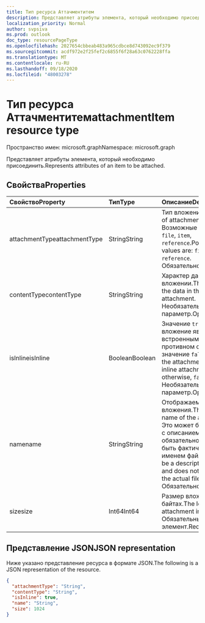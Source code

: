 ```yaml
---
title: Тип ресурса Аттачментитем
description: Представляет атрибуты элемента, который необходимо присоединить.
localization_priority: Normal
author: svpsiva
ms.prod: outlook
doc_type: resourcePageType
ms.openlocfilehash: 2027654cbbeab483a965cdbce8d743092ec9f379
ms.sourcegitcommit: acdf972e2f25fef2c6855f6f28a63c0762228ffa
ms.translationtype: MT
ms.contentlocale: ru-RU
ms.lasthandoff: 09/18/2020
ms.locfileid: "48003278"
---
```

# <a name="attachmentitem-resource-type"></a><span data-ttu-id="a9b53-103">Тип ресурса Аттачментитем</span><span class="sxs-lookup"><span data-stu-id="a9b53-103">attachmentItem resource type</span></span>

<span data-ttu-id="a9b53-104">Пространство имен: microsoft.graph</span><span class="sxs-lookup"><span data-stu-id="a9b53-104">Namespace: microsoft.graph</span></span>

<span data-ttu-id="a9b53-105">Представляет атрибуты элемента, который необходимо присоединить.</span><span class="sxs-lookup"><span data-stu-id="a9b53-105">Represents attributes of an item to be attached.</span></span>

## <a name="properties"></a><span data-ttu-id="a9b53-106">Свойства</span><span class="sxs-lookup"><span data-stu-id="a9b53-106">Properties</span></span>

| <span data-ttu-id="a9b53-107">Свойство</span><span class="sxs-lookup"><span data-stu-id="a9b53-107">Property</span></span>     | <span data-ttu-id="a9b53-108">Тип</span><span class="sxs-lookup"><span data-stu-id="a9b53-108">Type</span></span>        | <span data-ttu-id="a9b53-109">Описание</span><span class="sxs-lookup"><span data-stu-id="a9b53-109">Description</span></span> |
|:-------------|:------------|:------------|
|<span data-ttu-id="a9b53-110">attachmentType</span><span class="sxs-lookup"><span data-stu-id="a9b53-110">attachmentType</span></span>|<span data-ttu-id="a9b53-111">String</span><span class="sxs-lookup"><span data-stu-id="a9b53-111">String</span></span>| <span data-ttu-id="a9b53-112">Тип вложения.</span><span class="sxs-lookup"><span data-stu-id="a9b53-112">The type of attachment.</span></span> <span data-ttu-id="a9b53-113">Возможные значения: `file`, `item`, `reference`.</span><span class="sxs-lookup"><span data-stu-id="a9b53-113">Possible values are: `file`, `item`, `reference`.</span></span> <span data-ttu-id="a9b53-114">Обязательное.</span><span class="sxs-lookup"><span data-stu-id="a9b53-114">Required.</span></span>|
|<span data-ttu-id="a9b53-115">contentType</span><span class="sxs-lookup"><span data-stu-id="a9b53-115">contentType</span></span>|<span data-ttu-id="a9b53-116">String</span><span class="sxs-lookup"><span data-stu-id="a9b53-116">String</span></span>|<span data-ttu-id="a9b53-117">Характер данных во вложении.</span><span class="sxs-lookup"><span data-stu-id="a9b53-117">The nature of the data in the attachment.</span></span> <span data-ttu-id="a9b53-118">Необязательный параметр.</span><span class="sxs-lookup"><span data-stu-id="a9b53-118">Optional.</span></span>|
|<span data-ttu-id="a9b53-119">isInline</span><span class="sxs-lookup"><span data-stu-id="a9b53-119">isInline</span></span>|<span data-ttu-id="a9b53-120">Boolean</span><span class="sxs-lookup"><span data-stu-id="a9b53-120">Boolean</span></span>|<span data-ttu-id="a9b53-121">Значение `true`, если вложение является встроенным. В противном случае — значение `false`.</span><span class="sxs-lookup"><span data-stu-id="a9b53-121">`true` if the attachment is an inline attachment; otherwise, `false`.</span></span> <span data-ttu-id="a9b53-122">Необязательный параметр.</span><span class="sxs-lookup"><span data-stu-id="a9b53-122">Optional.</span></span>|
|<span data-ttu-id="a9b53-123">name</span><span class="sxs-lookup"><span data-stu-id="a9b53-123">name</span></span>|<span data-ttu-id="a9b53-124">String</span><span class="sxs-lookup"><span data-stu-id="a9b53-124">String</span></span>|<span data-ttu-id="a9b53-125">Отображаемое имя вложения.</span><span class="sxs-lookup"><span data-stu-id="a9b53-125">The display name of the attachment.</span></span> <span data-ttu-id="a9b53-126">Это может быть строка с описанием и не обязательно должно быть фактическим именем файла.</span><span class="sxs-lookup"><span data-stu-id="a9b53-126">This can be a descriptive string and does not have to be the actual file name.</span></span> <span data-ttu-id="a9b53-127">Обязательно.</span><span class="sxs-lookup"><span data-stu-id="a9b53-127">Required.</span></span>|
|<span data-ttu-id="a9b53-128">size</span><span class="sxs-lookup"><span data-stu-id="a9b53-128">size</span></span>|<span data-ttu-id="a9b53-129">Int64</span><span class="sxs-lookup"><span data-stu-id="a9b53-129">Int64</span></span>|<span data-ttu-id="a9b53-130">Размер вложения в байтах.</span><span class="sxs-lookup"><span data-stu-id="a9b53-130">The length of the attachment in bytes.</span></span> <span data-ttu-id="a9b53-131">Обязательный элемент.</span><span class="sxs-lookup"><span data-stu-id="a9b53-131">Required.</span></span>|

## <a name="json-representation"></a><span data-ttu-id="a9b53-132">Представление JSON</span><span class="sxs-lookup"><span data-stu-id="a9b53-132">JSON representation</span></span>

<span data-ttu-id="a9b53-133">Ниже указано представление ресурса в формате JSON.</span><span class="sxs-lookup"><span data-stu-id="a9b53-133">The following is a JSON representation of the resource.</span></span>

<!-- {
  "blockType": "resource",
  "optionalProperties": [
    "contentType",
    "isInline"
  ],
  "@odata.type": "microsoft.graph.attachmentItem",
  "baseType": null
}-->

```json
{
  "attachmentType": "String",
  "contentType": "String",
  "isInline": true,
  "name": "String",
  "size": 1024
}
```

<!-- uuid: 16cd6b66-4b1a-43a1-adaf-3a886856ed98
2019-02-04 14:57:30 UTC -->
<!-- {
  "type": "#page.annotation",
  "description": "attachmentItem resource",
  "keywords": "",
  "section": "documentation",
  "tocPath": ""
}-->
